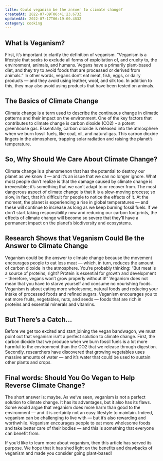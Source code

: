 ```yaml
---
title: Could veganism be the answer to climate change?
createdAt: 2022-07-09T06:41:23.673Z
updatedAt: 2022-07-17T06:19:00.483Z
category: cooking
---
```


## What Is Veganism?

First, it’s important to clarify the definition of veganism. “Veganism is a lifestyle that seeks to exclude all forms of exploitation of, and cruelty to, the environment, animals, and humans. Vegans have a primarily plant-based diet, and they try to avoid foods that are processed or derived from animals.”
In other words, vegans don’t eat meat, fish, eggs, or dairy products — and they avoid using leather, wool, and silk too. In addition to this, they may also avoid using products that have been tested on animals.

## The Basics of Climate Change

Climate change is a term used to describe the continuous change in climatic patterns and their impact on the environment.
One of the key factors that contributes to climate change is carbon dioxide (CO2) – a potent greenhouse gas. Essentially, carbon dioxide is released into the atmosphere when we burn fossil fuels, like coal, oil, and natural gas. This carbon dioxide lingers in the atmosphere, trapping solar radiation and raising the planet’s temperature.

## So, Why Should We Care About Climate Change?

Climate change is a phenomenon that has the potential to destroy our planet as we know it — and it’s an issue that we can no longer ignore.
What most people don’t realize is that the damage caused by climate change is irreversible; it’s something that we can’t adapt to or recover from.
The most dangerous aspect of climate change is that it is a slow-moving process; so slow, in fact, that it’s difficult for people to notice the effects of it. At the moment, the planet is experiencing a rise in global temperatures — and these will continue to increase as long as we keep burning fossil fuels.
If we don’t start taking responsibility now and reducing our carbon footprints, the effects of climate change will become so severe that they’ll have a permanent impact on the planet’s biodiversity and ecosystems.

## Research Shows that Veganism Could Be the Answer to Climate Change

Veganism could be the answer to climate change because the movement encourages people to eat less meat — which, in turn, reduces the amount of carbon dioxide in the atmosphere.
You’re probably thinking: “But meat is a source of proteins, right? Protein is essential for growth and development – therefore, vegans won’t grow properly without it!”
Veganism does not mean that you have to starve yourself and consume no nourishing foods. Veganism is about eating more wholesome, natural foods and reducing your intake of processed foods and refined sugars.
Veganism encourages you to eat more fruits, vegetables, nuts, and seeds — foods that are rich in proteins and essential minerals and vitamins.

## But There’s a Catch…

Before we get too excited and start joining the vegan bandwagon, we must point out that veganism isn’t a perfect solution to climate change.
First, the carbon dioxide that we produce when we burn fossil fuels is a lot more harmful to the environment than the CO2 that we release through digestion. Secondly, researchers have discovered that growing vegetables uses massive amounts of water — and it’s water that could be used to sustain other plants and crops.

## Final words: Should You Go Vegan to Help Reverse Climate Change?

The short answer is: maybe.
As we’ve seen, veganism is not a perfect solution to climate change. It has its advantages, but it also has its flaws. Some would argue that veganism does more harm than good to the environment — and it is certainly not an easy lifestyle to maintain.
Indeed, veganism can be challenging to live with — but it’s also rewarding and worthwhile. Veganism encourages people to eat more wholesome foods and take better care of their bodies — and this is something that everyone can benefit from.

If you’d like to learn more about veganism, then this article has served its purpose. We hope that it has shed light on the benefits and drawbacks of veganism and made you consider going plant-based!
